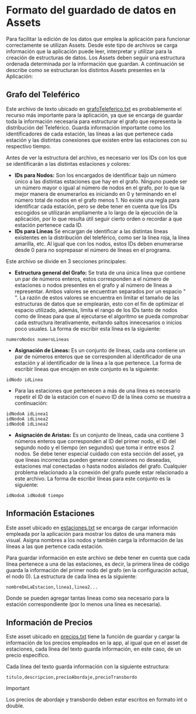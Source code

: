 # Formato del guardado de datos en Assets
Para facilitar la edición de los datos que emplea la aplicación para funcionar correctamente se utilizan Assets. 
Desde este tipo de archivos se carga información que la aplicación puede leer, interpretar y utilizar para la creación de estructuras de datos. 
Los Assets deben seguir una estructura ordenada determinada por la información que guardan. A continuación se describe como se estructuran los distintos Assets presentes en la Aplicación:
## Grafo del Teleférico
Este archivo de texto ubicado en [grafoTeleferico.txt](app/src/main/assets/grafoTeleferico.txt) es probablemente el recurso más importante para la aplicación, ya que se encarga de guardar toda la información necesaria para estructurar el grafo que representa la distribución del Teleférico. 
Guarda información importante como los identificadores de cada estación, las líneas a las que pertenece cada estación y las distintas conexiones que existen entre las estaciones con su respectivo tiempo. 

Antes de ver la estructura del archivo, es necesario ver los IDs con los que se identificarán a las distintas estaciones y colores:
- **IDs para Nodos:**
    Son los encargados de identificar bajo un número único a las distintas estaciones que hay en el grafo. Ninguno puede ser un número mayor o igual al número de nodos en el grafo, por lo que la mejor manera de enumerarlos es iniciando en 0 y terminando en el número total de nodos en el grafo menos 1. No existe una regla para identificar cada estación, pero se debe tener en cuenta que los IDs escogidos se utilizarán ampliamente a lo largo de la ejecución de la aplicación, por lo que resulta útil seguir cierto orden o recordar a que estación pertenece cada ID.
- **IDs para Líneas**
    Se encargan de identificar a las distintas líneas existentes en la distribución del teleférico, como ser la línea roja, la línea amarilla, etc. Al igual que con los nodos, estos IDs deben enumerarse desde 0 para no soprepasar el número de líneas en el programa.


Este archivo se divide en 3 secciones principales:
- **Estructura general del Grafo:**
    Se trata de una única línea que contiene un par de números enteros, estos corresponden a el número de estaciones o nodos presentes en el grafo y al número de líneas a representar. Ambos valores se encuentran separados por un espacio " ". La razón de estos valores se encuentra en limitar el tamaño de las estructuras de datos que se emplearán, esto con el fin de optimizar el espacio utilizado, además, limita el rango de los IDs tanto de nodos como de líneas para que al ejecutarse el algoritmo se pueda comprobar cada estructura iterativamente, evitando saltos innecesarios o inicios poco usuales. La forma de escribir esta línea es la siguiente:
```
numeroNodos numeroLineas
```

- **Asignación de Lineas:**
    Es un conjunto de líneas, cada una contiene un par de números enteros que se corresponden al identificador de una estación y al identificador de la línea a la que pertenece. La forma de escribir líneas que encajen en este conjunto es la siguiente:
```
idNodo idLinea
```
    
* Para las estaciones que pertenecen a más de una línea es necesario repetir el ID de la estación con el nuevo ID de la línea como se muestra a continuación:

```
idNodoA idLinea1
idNodoA idLinea2
idNodoB idLinea2
```

- **Asignación de Aristas:**
    Es un conjunto de líneas, cada una contiene 3 números enteros que corresponden al ID del primer nodo, el ID del segundo nodo y el tiempo (en segundos) que toma ir entre esos 2 nodos. Se debe tener especial cuidado con esta sección del asset, ya que líneas incorrectas pueden generar conexiones no deseadas, estaciones mal conectadas o hasta nodos aislados del grafo. Cualquier problema relacionado a la conexión del grafo puede estar relacionado a este archivo. La forma de escribir líneas para este conjunto es la siguiente:
```
idNodoA idNodoB tiempo
```

## Información Estaciones
Este asset ubicado en [estaciones.txt](/app/src/main/assets/estaciones.txt) se encarga de cargar información empleada por la aplicación para mostrar los datos de una manera más visual. Asigna nombres a los nodos y también carga la información de las líneas a las que pertence cada estación. 

Para guardar información en este archivo se debe tener en cuenta que cada línea pertenece a una de las estaciones, es decir, la primera línea de código guarda la información del primer nodo del grafo (en la configuración actual, el nodo 0). La estructura de cada línea es la siguiente:
```
nombreDeLaEstacion,linea1,linea2...
```
Donde se pueden agregar tantas lineas como sea necesario para la estación correspondiente (por lo menos una linea es necesaria).

## Información de Precios
Este asset ubicado en [precios.txt](/app/src/main/assets/precios.txt) tiene la función de guardar y cargar la información de los precios empleados en la app, al igual que en el asset de estaciones, cada línea del texto guarda información, en este caso, de un precio específico. 

Cada línea del texto guarda información con la siguiente estructura:
```
titulo,descripcion,precioAbordaje,precioTransbordo
```
>[!Important]
>Los precios de abordaje y transbordo deben estar escritos en formato int o double.

